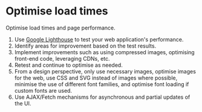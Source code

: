 # Optimise load times

Optimise load times and page performance.

1. Use [Google Lighthouse](https://chrome.google.com/webstore/detail/lighthouse/blipmdconlkpinefehnmjammfjpmpbjk) to test your web application's performance.
2. Identify areas for improvement based on the test results.
3. Implement improvements such as using compressed images, optimising front-end code, leveraging CDNs, etc.
4. Retest and continue to optimise as needed.
5. From a design perspective, only use necessary images, optimise images for the web, use CSS and SVG instead of images where possible, minimise the use of different font families, and optimise font loading if custom fonts are used.
6. Use AJAX/Fetch mechanisms for asynchronous and partial updates of the UI.
